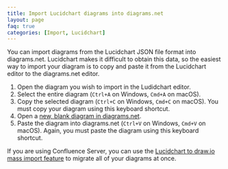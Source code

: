 ```yaml
---
title: Import Lucidchart diagrams into diagrams.net
layout: page
faq: true
categories: [Import, Lucidchart]
---
```


You can import diagrams from the Lucidchart JSON file format into diagrams.net. Lucidchart makes it difficult to obtain this data, so the easiest way to import your diagram is to copy and paste it from the Lucidchart editor to the diagrams.net editor.

1. Open the diagram you wish to import in the Ludidchart editor.
2. Select the entire diagram (``Ctrl+A`` on Windows, ``Cmd+A`` on macOS).
3. Copy the selected diagram (``Ctrl+C`` on Windows, ``Cmd+C`` on macOS). You must copy your diagram using this keyboard shortcut.
4. Open a [new, blank diagram in diagrams.net](https://app.diagrams.net/?splash=0).
5. Paste the diagram into diagrams.net (``Ctrl+V`` on Windows, ``Cmd+V`` on macOS). Again, you must paste the diagram using this keyboard shortcut.

If you are using Confluence Server, you can use the [Lucidchart to draw.io mass import feature](/doc/faq/lucidchart-onprem-to-drawio.html) to migrate all of your diagrams at once.
